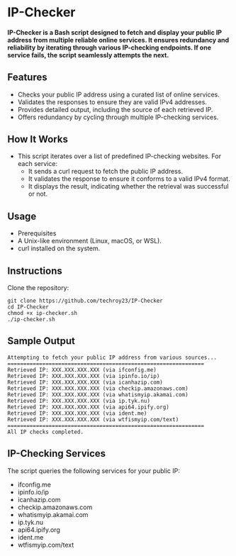 # IP-Checker
#### IP-Checker is a Bash script designed to fetch and display your public IP address from multiple reliable online services. It ensures redundancy and reliability by iterating through various IP-checking endpoints. If one service fails, the script seamlessly attempts the next.

## Features
- Checks your public IP address using a curated list of online services.
- Validates the responses to ensure they are valid IPv4 addresses.
- Provides detailed output, including the source of each retrieved IP.
- Offers redundancy by cycling through multiple IP-checking services.

## How It Works
- This script iterates over a list of predefined IP-checking websites. For each service:
  - It sends a curl request to fetch the public IP address.
  - It validates the response to ensure it conforms to a valid IPv4 format.
  - It displays the result, indicating whether the retrieval was successful or not.

## Usage
 - Prerequisites
  - A Unix-like environment (Linux, macOS, or WSL).
  - curl installed on the system.

## Instructions
Clone the repository:
```
git clone https://github.com/techroy23/IP-Checker
cd IP-Checker
chmod +x ip-checker.sh
./ip-checker.sh
```

## Sample Output
```
Attempting to fetch your public IP address from various sources...
==============================================================
Retrieved IP: XXX.XXX.XXX.XXX (via ifconfig.me)
Retrieved IP: XXX.XXX.XXX.XXX (via ipinfo.io/ip)
Retrieved IP: XXX.XXX.XXX.XXX (via icanhazip.com)
Retrieved IP: XXX.XXX.XXX.XXX (via checkip.amazonaws.com)
Retrieved IP: XXX.XXX.XXX.XXX (via whatismyip.akamai.com)
Retrieved IP: XXX.XXX.XXX.XXX (via ip.tyk.nu)
Retrieved IP: XXX.XXX.XXX.XXX (via api64.ipify.org)
Retrieved IP: XXX.XXX.XXX.XXX (via ident.me)
Retrieved IP: XXX.XXX.XXX.XXX (via wtfismyip.com/text)
==============================================================
All IP checks completed.
```

## IP-Checking Services
The script queries the following services for your public IP:
- ifconfig.me
- ipinfo.io/ip
- icanhazip.com
- checkip.amazonaws.com
- whatismyip.akamai.com
- ip.tyk.nu
- api64.ipify.org
- ident.me
- wtfismyip.com/text
